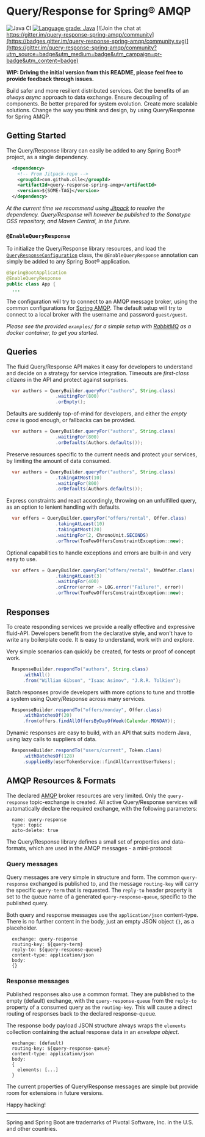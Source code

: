 Query/Response for Spring® AMQP
===============================

![Java CI](https://github.com/olle/spring-query-response-amqp/workflows/Java%20CI/badge.svg) [![Language grade: Java](https://img.shields.io/lgtm/grade/java/g/olle/query-response-spring-amqp.svg?logo=lgtm&logoWidth=18)](https://lgtm.com/projects/g/olle/query-response-spring-amqp/context:java) [![Join the chat at https://gitter.im/query-response-spring-amqp/community](https://badges.gitter.im/query-response-spring-amqp/community.svg)](https://gitter.im/query-response-spring-amqp/community?utm_source=badge&utm_medium=badge&utm_campaign=pr-badge&utm_content=badge)

**WIP: Driving the initial version from this README, please feel free to
       provide feedback through issues.**

Build safer and more resilient distributed services. Get the benefits of an
_always async_ approach to data exchange. Ensure decoupling of components. Be
better prepared for system evolution. Create more scalable solutions. Change the
way you think and design, by using Query/Response for Spring AMQP.

Getting Started
---------------

The Query/Response library can easily be added to any Spring Boot® project, as
a single dependency.

```xml
  <dependency>
    <!-- From Jitpack-repo -->
    <groupId>com.github.olle</groupId>
    <artifactId>query-response-spring-amqp</artifactId>
    <version>${SOME-TAG}</version>
  </dependency>
```

_At the current time we recommend using [Jitpack](https://jitpack.io) to
resolve the dependency. Query/Response will however be published to the
Sonatype OSS repository, and Maven Central, in the future._

### `@EnableQueryResponse`

To initialize the Query/Response library resources, and load the
[`QueryResponseConfiguration`] class, the `@EnableQueryResponse` annotation can
simply be added to any Spring Boot® application.

```java
@SpringBootApplication
@EnableQueryResponse
public class App {
  ...
```

The configuration will try to connect to an AMQP message broker, using the
common configurations for [Spring AMQP]. The default setup will try to connect
to a local broker with the username and password `guest/guest`.

_Please see the provided `examples/` for a simple setup with [RabbitMQ] as a
 docker container, to get you started._

  [`QueryResponseConfiguration`]: ./src/main/java/com/studiomediatech/queryresponse/QueryResponseConfiguration.java
  [Spring AMQP]: https://spring.io/projects/spring-amqp
  [RabbitMQ]: https://www.rabbitmq.com

Queries
-------

The fluid Query/Response API makes it easy for developers to understand and
decide on a strategy for service integration. Timeouts are _first-class
citizens_ in the API and protect against surprises.

```java
  var authors = QueryBuilder.queryFor("authors", String.class)
                  .waitingFor(800)
                  .orEmpty();
```

Defaults are suddenly top-of-mind for developers, and either the _empty case_
is good enough, or fallbacks can be provided.

```java
  var authors = QueryBuilder.queryFor("authors", String.class)
                  .waitingFor(800)
                  .orDefaults(Authors.defaults());
```

Preserve resources specific to the current needs and protect your services,
by limiting the amount of data consumed.

```java
  var authors = QueryBuilder.queryFor("authors", String.class)
                  .takingAtMost(10)
                  .waitingFor(800)
                  .orDefaults(Authors.defaults());
```

Express constraints and react accordingly, throwing on an unfulfilled query, as
an option to lenient handling with defaults.

```java
  var offers = QueryBuilder.queryFor("offers/rental", Offer.class)
                  .takingAtLeast(10)
                  .takingAtMost(20)
                  .waitingFor(2, ChronoUnit.SECONDS)
                  .orThrow(TooFewOffersConstraintException::new);
```

Optional capabilities to handle exceptions and errors are built-in and very
easy to use.

```java
  var offers = QueryBuilder.queryFor("offers/rental", NewOffer.class)
                  .takingAtLeast(3)
                  .waitingFor(400)
                  .onError(error -> LOG.error("Failure!", error))
                  .orThrow(TooFewOffersConstraintException::new);
```

Responses
---------

To create responding services we provide a really effective and expressive
fluid-API. Developers benefit from the declarative style, and won't have to
write any boilerplate code. It is easy to understand, work with and explore.

Very simple scenarios can quickly be created, for tests or proof of concept
work.

```java
  ResponseBuilder.respondTo("authors", String.class)
      .withAll()
      .from("William Gibson", "Isaac Asimov", "J.R.R. Tolkien");
```

Batch responses provide developers with more options to tune and throttle a
system using Query/Response across many services.

```java
  ResponseBuilder.respondTo("offers/monday", Offer.class)
      .withBatchesOf(20)
      .from(offers.findAllOffersByDayOfWeek(Calendar.MONDAY));
```

Dynamic responses are easy to build, with an API that suits modern Java, using
lazy calls to suppliers of data.

```java
  ResponseBuilder.respondTo("users/current", Token.class)
      .withBatchesOf(128)
      .suppliedBy(userTokenService::findAllCurrentUserTokens);
```

AMQP Resources & Formats
------------------------

The declared [AMQP] broker resources are very limited. Only the `query-response`
topic-exchange is created. All active Query/Response services will automatically
declare the required exchange, with the following parameters:

```
  name: query-response
  type: topic
  auto-delete: true
```

  [AMQP]: https://www.rabbitmq.com/protocol.html

The Query/Response library defines a small set of properties and data-formats,
which are used in the AMQP messages - a mini-protocol:

### Query messages

Query messages are very simple in structure and form. The common
`query-response` exchanged is published to, and the message `routing-key` will
carry the specific `query-term` that is requested. The `reply-to` header
property is set to the queue name of a generated `query-response-queue`,
specific to the published query.

Both query and response messages use the `application/json` content-type. There
is no further content in the body, just an empty JSON object `{}`, as a
placeholder.

```
  exchange: query-response
  routing-key: ${query-term}
  reply-to: ${query-response-queue}
  content-type: application/json
  body:
  {}
```

### Response messages

Published responses also use a common format. They are published to the empty
(default) exchange, with the `query-response-queue` from the `reply-to`
property of a consumed query as the `routing-key`. This will cause a direct
routing of responses back to the declared response-queue.

The response body payload JSON structure always wraps the `elements` collection
containing the actual response data in an _envelope object_.

```
  exchange: (default)
  routing-key: ${query-response-queue}
  content-type: application/json
  body:
  {
    elements: [...]
  }
```

The current properties of Query/Response messages are simple but provide
room for extensions in future versions.

Happy hacking!

---

Spring and Spring Boot are trademarks of Pivotal Software, Inc. in the U.S. and
other countries.
